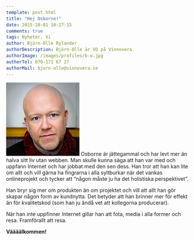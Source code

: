 ```yaml
---
template: post.html
title: "Hej Osborne!"
date: 2015-10-01 10:27:15 
comments: true
tags: Nyheter, Vi
author: Björn-Olle Rylander
authorDescription: Björn-Olle är VD på Vinnovera.
authorImage: /images/profiles/b-o.jpg
authorTel: 070-171 67 27
authorMail: bjorn-olle@vinnovera.se
---
```

<img src="/images/profiles/osborne.jpg" alt="Max" class="portrait" />
Osborne är jättegammal och har levt mer än halva sitt liv utan webben. Man skulle kunna säga att han var med och uppfann Internet och har jobbat med den sen dess.<!--more--> Han tror att han kan lite om allt och vill gärna ha fingrarna i alla syltburkar när det vankas onlineprojekt och tycker att “någon måste ju ha det holistiska perspektivet”.

Han bryr sig mer om produkten än om projektet och vill att allt han gör skapar någon form av kundnytta. Det betyder att han brinner mer för effekt än för kvalitetskod (som han ju ändå vet att kollegorna producerar).

När han inte uppfinner Internet gillar han att fota, media i alla former och resa. Framförallt att resa.

**Väääälkommen!**